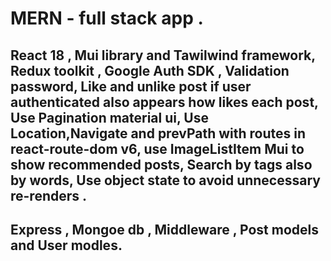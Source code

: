 # MERN - full stack app .

## React 18 , Mui library and Tawilwind framework, Redux toolkit , Google Auth SDK , Validation password, Like and unlike post if user authenticated also appears how likes each post, Use Pagination material ui, Use Location,Navigate and prevPath with routes in react-route-dom v6, use ImageListItem Mui to show recommended posts, Search by tags also by words, Use object state to avoid unnecessary re-renders .

## Express , Mongoe db , Middleware , Post models and User modles.
